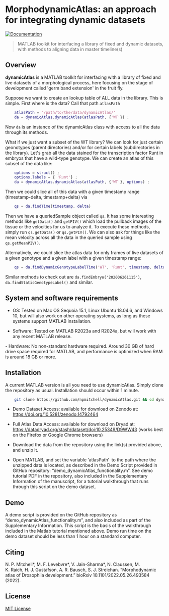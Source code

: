 # MorphodynamicAtlas: an approach for integrating dynamic datasets

[![Documentation](https://img.shields.io/badge/Documentation-Link-blue.svg)](https://npmitchell.github.io/dynamicAtlas/)

> MATLAB toolkit for interfacing a library of fixed and dynamic datasets, with methods to aligning data in master timeline(s)

## Overview

**dynamicAtlas** is a MATLAB toolkit for interfacing with a library of fixed and live datasets of a morphological process, here focusing on the stage of development called 'germ band extension' in the fruit fly.

Suppose we want to create an lookup table of ALL data in the library. This is simple. First where is the data? Call that path ``atlasPath``

```matlab
	atlasPath = '/path/to/the/data/dynamicAtlas/'
	da = dynamicAtlas.dynamicAtlas(atlasPath, {'WT'}) ;
```

Now ``da`` is an instance of the dynamicAtlas class with access to all the data through its methods.

What if we just want a subset of the WT library? We can look for just certain geonotypes (parent directories) and/or for certain labels (subdirectories in the library). Let's grab all the data stained for the transcription factor Runt in embryos that have a wild-type genotype. We can create an atlas of this subset of the data like:

```matlab
	options = struct() ;
	options.labels = { 'Runt'} ;
	da = dynamicAtlas.dynamicAtlas(atlasPath, {'WT'}, options) ;
```

Then we could slice all of this data with a given timestamp range
(timestamp-delta, timestamp+delta) via

```matlab
    qs = da.findTime(timestamp, delta)
```

Then we have a queriedSample object called ``qs``. It has some interesting methods like ``getData()`` and ``getPIV()`` which load the pullback images of the tissue or the velocities for us to analyze it. To execute these methods, simply run
``qs.getData()`` or ``qs.getPIV()``.
We can also ask for things like the mean velocity across all the data in the queried sample using ``qs.getMeanPIV()``.

Alternatively, we could slice the atlas data for only frames of live datasets of a given genotype and a given label with a given timestamp range:

```matlab
    qs = da.findDynamicGenotypeLabelTime('WT', 'Runt', timestamp, delta)
```

Similar methods to check out are ``da.findEmbryo('202006261115')``, ``da.findStaticGenotypeLabel()`` and similar.

## System and software requirements

- OS: Tested on Mac OS Sequoia 15.1, Linux Ubuntu 18.04.6, and Windows 10, but will also work on other operating systems, as long as these systems support MATLAB installation.

- Software: Tested on MATLAB R2023a and R2024a, but will work with any recent
MATLAB release.

- Hardware: No non-standard hardware required. Around 30 GB of hard drive space required for MATLAB, and performance is optimized when RAM is around 18 GB or more.


## Installation

A current MATLAB version is all you need to use dynamicAtlas. 
Simply clone the repository as usual. Installation should occur within 1 minute.
```bash
    git clone https://github.com/npmitchell/dynamicAtlas.git && cd dynamicAtlas
```

- Demo Dataset Access: available for download on Zenodo at: https://doi.org/10.5281/zenodo.14792464
  
- Full Atlas Data Access: available for download on Dryad at: https://datadryad.org/stash/dataset/doi:10.25349/D9WW43 (works best on the Firefox or Google Chrome
browsers)

- Download the data from the repository using the link(s) provided above, and unzip it.  

- Open MATLAB, and set the variable ‘atlasPath’  to the path where the unzipped data is located, as described in the Demo Script provided in GitHub repository: “demo_dynamicAtlas_functionality.m”. See demo tutorial PDF in the repository, also included in the Supplementary Information of the manuscript, for a tutorial walkthrough that runs through this script on the demo dataset.

## Demo
A demo script is provided on the GitHub repository as “demo_dynamicAtlas_functionality.m”, and also included as part of the Supplementary Information. This script is the basis of the walkthrough included in the Matlab tutorial mentioned above. Demo run time on the demo dataset should be less than 1 hour on a standard computer.

## Citing
N. P. Mitchell*, M. F. Levebvre*, V. Jain-Sharma*, N. Claussen, M. K. Raich, H. J. Gustafson, A. R. Bausch, S. J. Streichan. “Morphodynamic atlas of Drosophila development.” bioRxiv 10.1101/2022.05.26.493584 (2022). 

## License

[MIT License](LICENSE)
